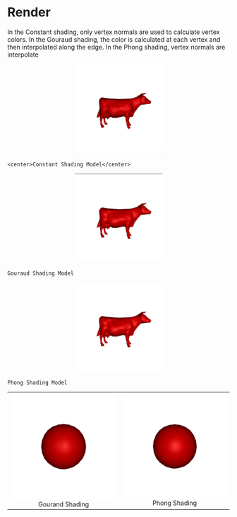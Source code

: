 # Render
In the Constant shading, only vertex normals are used to calculate vertex colors. In
the Gouraud shading, the color is calculated at each vertex and then interpolated along
the edge. In the Phong shading, vertex normals are interpolate


<p align="center"><img src="3DModel/images/constant_cow.png" alt="drawing" width="200" /></p>

`<center>Constant Shading Model</center>`


<p align="center"><img src="3DModel/images/gouraud_cow.png" alt="drawing" width="200" /></p>

`Gouraud Shading Model`

<p align="center"><img src="3DModel/images/phong_cow.png" alt="drawing" width="200" /></p>

`Phong Shading Model`


<table><tr>
    <td >
        <center> <img src="3DModel/images/gouraud_ball.png"> Gourand Shading </center>
    </td>
    <td >
        <center><img src="3DModel/images/phong_ball.png">Phong Shading</center>
    </td>
</tr></table>

